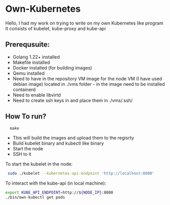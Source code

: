 # Own-Kubernetes
Hello, I had my work on trying to write on my own Kubernetes like program
It consists of kubelet, kube-proxy and kube-api

## Prerequsuite:
- Golang 1.22+ installed
- Makefile installed
- Docker installed (for building images)
- Qemu installed
- Need to have in the repository VM image for the node VM (I have used debian image) located in ./vms folder - in the image need to be installed containerd
- Need to enable libvirtd
- Need to create ssh keys in and place them in ./vms/.ssh/

## How To run?
```Makefile
  make
```
- This will build the images and upload them to the regisrty
- Build kubelet binary and kubectl like binary
- Start the node
- SSH to it


To start the kubelet in the node:
```bash
 sudo ./kubelet --kubernetes-api-endpoint 'http://localhost:8080'
```

To interact with the kube-api (in local machine):
```bash
export KUBE_API_ENDPOINT=http://${NODE_IP}:8080
./bin/own-kubectl get pods
```
